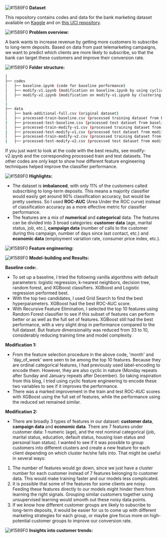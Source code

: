 ![#1589F0](https://placehold.it/15/1589F0/000000?text=+) **Dataset**

This repository contains codes and data for the bank marketing dataset available on [Kaggle](https://www.kaggle.com/volodymyrgavrysh/bank-marketing-campaigns-dataset) and on [this UCI repository](https://archive.ics.uci.edu/ml/datasets/bank+marketing).

![#1589F0](https://placehold.it/15/1589F0/000000?text=+) **Problem overview:**

A bank wants to increase revenue by getting more customers to subscribe to long-term deposits. Based on data from past telemarketing campaigns, we want to predict which clients are more likely to subscribe, so that the bank can target these customers and improve their conversion rate.

![#1589F0](https://placehold.it/15/1589F0/000000?text=+) **Folder structure:**

```bash
│   
├── codes
│   ├── baseline.ipynb (code for baseline performance)
│   ├── modify-v1.ipynb (modification on baseline.ipynb by using cyclic feature engineering)
│   ├── modify-v2.ipynb (modification on modify-v1.ipynb by clustering customers into different groups to create a more concise set of features.)
│    
|
├── data
│   ├── bank-additional-full.csv (original dataset)
│   ├── processed-train-baseline.csv (processed training dataset from baseline.ipynb)
|   ├── processed-test-baseline.csv (processed test dataset from baseline.ipynb)
│   ├── processed-train-modify-v1.csv (processed training dataset from modify-v1.ipynb)
|   ├── processed-test-modify-v1.csv (processed test dataset from modify-v1.ipynb)
│   ├── processed-train-modify-v2.csv (processed training dataset from modify-v2.ipynb)
|   ├── processed-test-modify-v2.csv (processed test dataset from modify-v2.ipynb)

```
If you just want to look at the code with the best results, see modify-v2.ipynb and the corresponding processed train and test datasets. The other codes are only kept to show how different feature engineering techniques helped improve the classifier performance.

![#1589F0](https://placehold.it/15/1589F0/000000?text=+) **Highlights:**

- The dataset is **imbalanced**, with only 11% of the customers called subscribing to long-term deposits. This means a majority classifier would easily get around 90% classification accuracy, but would be pretty useless. So I used **ROC-AUC** (Area Under the ROC curve) instead of classification accuracy as a more effective metric for classifier performance.
- The features are a mix of **numerical** and **categorical** data. The features can be divided into 3 broad categories: **customer data** (age, marital status, job, etc.), **campaign data** (number of calls to the customer during this campaign, number of days since last contact, etc.) and **economic data** (employment variation rate, consumer price index, etc.).

![#1589F0](https://placehold.it/15/1589F0/000000?text=+) **Feature engineering:**

![#1589F0](https://placehold.it/15/1589F0/000000?text=+) **Model-building and Results:**

**Baseline code:**. 
 
 - To set up a baseline, I tried the following vanilla algorithms with default parameters: logistic regression, k-nearest neighbors, decision tree, random forest, and XGBoost classifiers. XGBoost and Logistic regression performed best.
 - With the top two candidates, I used Grid Search to find the best hyperparameters. XGBoost had the best ROC-AUC score.
 - With Recursive Feature Elimination, I selected the top 10 features using Random Forest classifier to see if this subset of features can perform better or as well as the full set of features. XGBoost still had the best performance, with a very slight drop in performance compared to the full dataset. But feature dimensionality was reduced from 33 to 10, considerably reducing training time and model complexity.
 
 **Modification 1:**
 
 - From the feature selection procedure in the above code, 'month' and 'day_of_week' were seen to be among the top 10 features. Because they are ordinal categorical features, I had previously used label-encoding to encode them. However, they are also cyclic in nature (Monday repeats after Sunday and January repeats after December). So taking inspiration from this blog, I tried using cyclic feature engineering to encode these two variables to see if it improves the performance.
 - There was a marked improvement in the train and test ROC-AUC scores with XGBoost using the full set of features, while the performance using the reduced set remained similar.
 
 **Modification 2:**
 
 - There are broadly 3 types of features in our dataset: **customer data**, **campaign data** and **economic data**. There are 7 features under customer data: 1 numeric (age), and the rest nominal categorical (job, marital status, education, default status, housing loan status and personal loan status). I wanted to see if it was possible to group customers into different clusters and create a new feature for each client depending on which cluster he/she falls into. That might be useful in several ways:  
 1. The number of features would go down, since we just have a cluster number for each customer instead of 7 features belonging to customer data. This would make training faster and our models less complicated.  
 2. It is possible that some of the features for some clients are noisy. Feeding these features directly to our models might hinder them from learning the right signals. Grouping similar customers together using unsupervised learning would smooth out these noisy data points.  
 3. If we know how different customer groups are likely to subscribe to long-term deposits, it would be easier for us to come up with different marketing strategies for each group, or maybe give focus more on high-potential customer groups to improve our conversion rate.


![#1589F0](https://placehold.it/15/1589F0/000000?text=+) **Insights into customer trends:**

